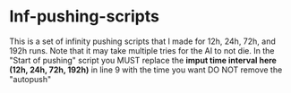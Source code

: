 # Inf-pushing-scripts
This is a set of infinity pushing scripts that I made for 12h, 24h, 72h, and 192h runs.
Note that it may take multiple tries for the AI to not die.
In the "Start of pushing" script you MUST replace the **imput time interval here (12h, 24h, 72h, 192h)** in line 9 with the time you want DO NOT remove the "autopush"
